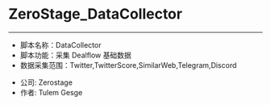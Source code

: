 # ZeroStage_DataCollector
---
- 脚本名称：DataCollector
- 脚本功能：采集 Dealflow 基础数据
- 数据采集范围：Twitter,TwitterScore,SimilarWeb,Telegram,Discord
* 公司: Zerostage
* 作者: Tulem Gesge
